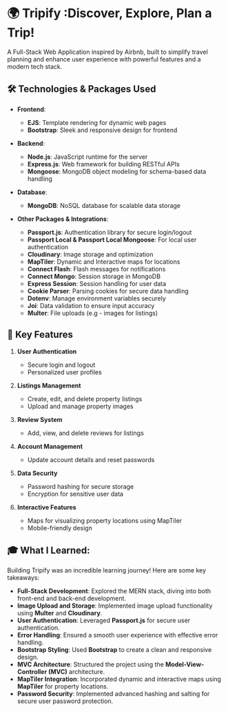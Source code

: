 # 🌍 Tripify :Discover, Explore, Plan a Trip!

A Full-Stack Web Application inspired by Airbnb, built to simplify travel planning and enhance user experience with powerful features and a modern tech stack.

## 🛠️ Technologies & Packages Used

- **Frontend**:
  - **EJS**: Template rendering for dynamic web pages
  - **Bootstrap**: Sleek and responsive design for frontend

- **Backend**:
  - **Node.js**: JavaScript runtime for the server
  - **Express.js**: Web framework for building RESTful APIs
  - **Mongoose**: MongoDB object modeling for schema-based data handling

- **Database**:
  - **MongoDB**: NoSQL database for scalable data storage

- **Other Packages & Integrations**:
  - **Passport.js**: Authentication library for secure login/logout
  - **Passport Local & Passport Local Mongoose**: For local user authentication
  - **Cloudinary**: Image storage and optimization
  - **MapTiler**: Dynamic and Interactive maps for locations
  - **Connect Flash**: Flash messages for notifications
  - **Connect Mongo**: Session storage in MongoDB
  - **Express Session**: Session handling for user data
  - **Cookie Parser**: Parsing cookies for secure data handling
  - **Dotenv**: Manage environment variables securely
  - **Joi**: Data validation to ensure input accuracy
  - **Multer**: File uploads (e.g - images for listings)

## 🌟 Key Features

1. **User Authentication**
   - Secure login and logout
   - Personalized user profiles

2. **Listings Management**
   - Create, edit, and delete property listings
   - Upload and manage property images

3. **Review System**
   - Add, view, and delete reviews for listings

4. **Account Management**
   - Update account details and reset passwords

5. **Data Security**
   - Password hashing for secure storage
   - Encryption for sensitive user data

6. **Interactive Features**
   - Maps for visualizing property locations using MapTiler
   - Mobile-friendly design

## 🎓 What I Learned:

Building Tripify was an incredible learning journey! Here are some key takeaways:

- **Full-Stack Development**: Explored the MERN stack, diving into both front-end and back-end development.
- **Image Upload and Storage**: Implemented image upload functionality using **Multer** and **Cloudinary**.
- **User Authentication**: Leveraged **Passport.js** for secure user authentication.
- **Error Handling**: Ensured a smooth user experience with effective error handling.
- **Bootstrap Styling**: Used **Bootstrap** to create a clean and responsive design.
- **MVC Architecture**: Structured the project using the **Model-View-Controller (MVC)** architecture.
- **MapTiler Integration**: Incorporated dynamic and interactive maps using **MapTiler** for property locations.
- **Password Security**: Implemented advanced hashing and salting for secure user password protection.

